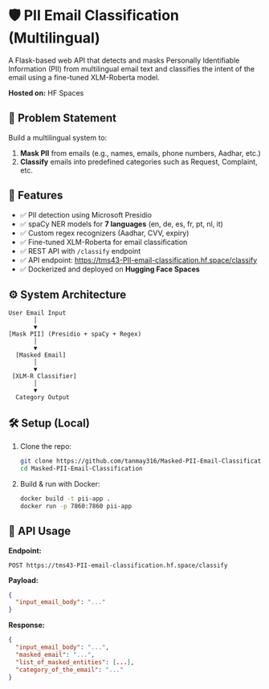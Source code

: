 # 🛡️ PII Email Classification (Multilingual)

A Flask-based web API that detects and masks Personally Identifiable Information (PII) from multilingual email text and classifies the intent of the email using a fine-tuned XLM-Roberta model.

**Hosted on:** HF Spaces

## 📌 Problem Statement

Build a multilingual system to:
1. **Mask PII** from emails (e.g., names, emails, phone numbers, Aadhar, etc.)
2. **Classify** emails into predefined categories such as Request, Complaint, etc.

## 🚀 Features

* ✅ PII detection using Microsoft Presidio
* ✅ spaCy NER models for **7 languages** (en, de, es, fr, pt, nl, it)
* ✅ Custom regex recognizers (Aadhar, CVV, expiry)
* ✅ Fine-tuned XLM-Roberta for email classification
* ✅ REST API with `/classify` endpoint
* ✅ API endpoint: https://tms43-PII-email-classification.hf.space/classify
* ✅ Dockerized and deployed on **Hugging Face Spaces**

## ⚙️ System Architecture

```
User Email Input 
       │ 
       ▼ 
[Mask PII] (Presidio + spaCy + Regex) 
       │ 
       ▼ 
  [Masked Email] 
       │ 
       ▼ 
 [XLM-R Classifier] 
       │ 
       ▼ 
  Category Output
```

## 🛠️ Setup (Local)

1. Clone the repo:
   ```bash
   git clone https://github.com/tanmay316/Masked-PII-Email-Classification.git
   cd Masked-PII-Email-Classification
   ```

2. Build & run with Docker:
   ```bash
   docker build -t pii-app .
   docker run -p 7860:7860 pii-app
   ```

## 🧪 API Usage

**Endpoint:**
```
POST https://tms43-PII-email-classification.hf.space/classify
```

**Payload:**
```json
{
  "input_email_body": "..."
}
```

**Response:**
```json
{
  "input_email_body": "...",
  "masked_email": "...",
  "list_of_masked_entities": [...],
  "category_of_the_email": "..."
}
```
